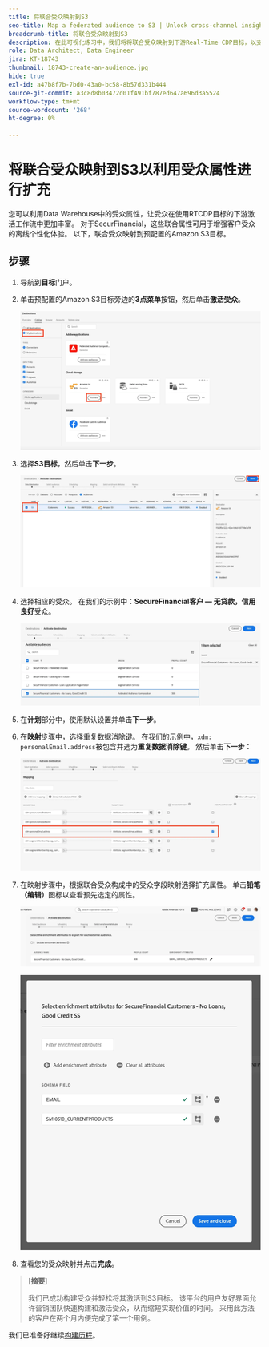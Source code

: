 ```yaml
---
title: 将联合受众映射到S3
seo-title: Map a federated audience to S3 | Unlock cross-channel insights with Federated Audience Composition
breadcrumb-title: 将联合受众映射到S3
description: 在此可视化练习中，我们将将联合受众映射到下游Real-Time CDP目标，以支持个性化的离线体验。
role: Data Architect, Data Engineer
jira: KT-18743
thumbnail: 18743-create-an-audience.jpg
hide: true
exl-id: a47b8f7b-7bd0-43a0-bc58-8b57d331b444
source-git-commit: a3c8d8b03472d01f491bf787ed647a696d3a5524
workflow-type: tm+mt
source-wordcount: '268'
ht-degree: 0%

---
```


# 将联合受众映射到S3以利用受众属性进行扩充

您可以利用Data Warehouse中的受众属性，让受众在使用RTCDP目标的下游激活工作流中更加丰富。 对于SecurFinancial，这些联合属性可用于增强客户受众的离线个性化体验。 以下，联合受众映射到预配置的Amazon S3目标。

## 步骤

1. 导航到&#x200B;**目标**&#x200B;门户。

2. 单击预配置的Amazon S3目标旁边的&#x200B;**3点菜单**&#x200B;按钮，然后单击&#x200B;**激活受众**。

   ![激活受众](assets/activate-audiences.png)

3. 选择&#x200B;**S3目标**，然后单击&#x200B;**下一步**。

   ![select-s3-destination](assets/select-s3-destination.png)

4. 选择相应的受众。 在我们的示例中：**SecureFinancial客户 — 无贷款，信用良好**&#x200B;受众。

   ![select-s3-audience](assets/select-s3-audience.png)

5. 在&#x200B;**计划**&#x200B;部分中，使用默认设置并单击&#x200B;**下一步**。

6. 在&#x200B;**映射**&#x200B;步骤中，选择重复数据消除键。 在我们的示例中，`xdm: personalEmail.address`被包含并选为&#x200B;**重复数据消除键**。 然后单击&#x200B;**下一步**：

   ![重复数据删除键](assets/deduplication-key.png)

7. 在映射步骤中，根据联合受众构成中的受众字段映射选择扩充属性。 单击&#x200B;**铅笔（编辑）**&#x200B;图标以查看预先选定的属性。

   ![编辑属性](assets/edit-attributes.png)

   ![最终属性](assets/final-attribution.png)

8. 查看您的受众映射并点击&#x200B;**完成**。

>[**摘要**]
>
> 我们已成功构建受众并轻松将其激活到S3目标。 该平台的用户友好界面允许营销团队快速构建和激活受众，从而缩短实现价值的时间。 采用此方法的客户在两个月内便完成了第一个用例。

我们已准备好继续[构建历程](build-journey-federated-audience.md)。
